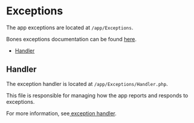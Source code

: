 # Exceptions

The app exceptions are located at `/app/Exceptions`.

Bones exceptions documentation can be found [here](https://github.com/bayfrontmedia/bones/blob/master/docs/usage/exceptions.md).

- [Handler](#handler)

## Handler

The exception handler is located at `/app/Exceptions/Handler.php`.

This file is responsible for managing how the app reports and responds to exceptions.

For more information, see[ exception handler](https://github.com/bayfrontmedia/bones/blob/master/docs/usage/exceptions.md#exception-handler).
